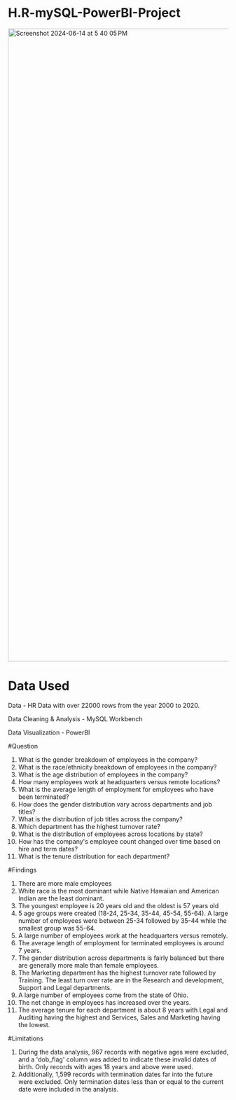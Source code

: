 # H.R-mySQL-PowerBI-Project

<img width="1446" alt="Screenshot 2024-06-14 at 5 40 05 PM" src="https://github.com/Muhharis25/H.R-mySQL-PowerBI-Project/assets/168931332/871a0092-e735-4877-9583-59d1b8250a4b">

# Data Used
Data - HR Data with over 22000 rows from the year 2000 to 2020.

Data Cleaning & Analysis - MySQL Workbench

Data Visualization - PowerBI

#Question

1. What is the gender breakdown of employees in the company?
2. What is the race/ethnicity breakdown of employees in the company?
3. What is the age distribution of employees in the company?
4. How many employees work at headquarters versus remote locations?
5. What is the average length of employment for employees who have been terminated?
6. How does the gender distribution vary across departments and job titles?
7. What is the distribution of job titles across the company?
8. Which department has the highest turnover rate?
9. What is the distribution of employees across locations by state?
10. How has the company's employee count changed over time based on hire and term dates?
11. What is the tenure distribution for each department?

#Findings

1. There are more male employees
2. White race is the most dominant while Native Hawaiian and American Indian are the least dominant.
3. The youngest employee is 20 years old and the oldest is 57 years old
4. 5 age groups were created (18-24, 25-34, 35-44, 45-54, 55-64). A large number of employees were between 25-34 followed by 35-44 while the smallest group was 55-64.
5. A large number of employees work at the headquarters versus remotely.
6. The average length of employment for terminated employees is around 7 years.
7. The gender distribution across departments is fairly balanced but there are generally more male than female employees.
8. The Marketing department has the highest turnover rate followed by Training. The least turn over rate are in the Research and development, Support and Legal departments.
9. A large number of employees come from the state of Ohio.
10. The net change in employees has increased over the years.
11. The average tenure for each department is about 8 years with Legal and Auditing having the highest and Services, Sales and Marketing having the lowest.

#Limitations
1. During the data analysis, 967 records with negative ages were excluded, and a 'dob_flag' column was added to indicate these invalid dates of birth. Only records with ages 18 years and above were used. 
2. Additionally, 1,599 records with termination dates far into the future were excluded. Only termination dates less than or equal to the current date were included in the analysis.
